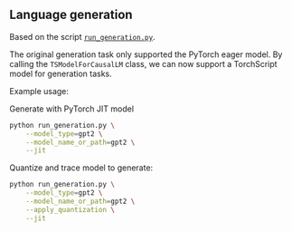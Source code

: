 <!---
Copyright 2023 The HuggingFace Team. All rights reserved.

Licensed under the Apache License, Version 2.0 (the "License");
you may not use this file except in compliance with the License.
You may obtain a copy of the License at

    http://www.apache.org/licenses/LICENSE-2.0

Unless required by applicable law or agreed to in writing, software
distributed under the License is distributed on an "AS IS" BASIS,
WITHOUT WARRANTIES OR CONDITIONS OF ANY KIND, either express or implied.
See the License for the specific language governing permissions and
limitations under the License.
-->

## Language generation

Based on the script [`run_generation.py`](https://github.com/huggingface/transformers/blob/main/examples/pytorch/text-generation/run_generation.py).

The original generation task only supported the PyTorch eager model. By calling the `TSModelForCausalLM` class, we can now support a TorchScript model for generation tasks.

Example usage:

Generate with PyTorch JIT model
```bash
python run_generation.py \
    --model_type=gpt2 \
    --model_name_or_path=gpt2 \
    --jit
```

Quantize and trace model to generate:
```bash
python run_generation.py \
    --model_type=gpt2 \
    --model_name_or_path=gpt2 \
    --apply_quantization \
    --jit
```
